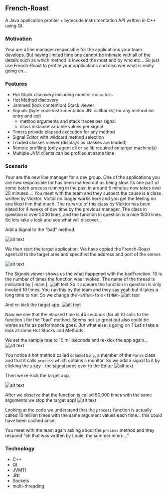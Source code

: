 ## French-Roast
A Java application profiler + bytecode instrumentation API written in C++ using Qt.

### Motivation
Your are a line manager responsible for the applications your team develops. But having limited time one cannot be
intimate with all of the details such as which method is invoked the most and by who etc... So just use French-Roast to profile your applications and discover what is really going on...

### Features
- Hot Stack discovery including monitor indicators
- Hot Method discovery
- Jammed (lock contention) Stack viewer
- Signals (byte code instrumentation JNI callbacks) for any method on entry and exit
  - method arguments and stack traces per signal
  - class instance variable values per signal
- Timers provide elapsed execution for any method
- Signal Editor with wildcard method selection
- Loaded classes viewer (displays as classes are loaded)
- Remote profiling (only agent dll or so lib required on target machine(s)
- Multiple JVM clients can be profiled at same time

### Scenario

Your are the new line manager for a dev group. One of the applications you are now responsible for has been marked out as being slow.
Its one part of some batch process running in the past in around 5 minutes now takes over 20 minutes ... You meet with the
team and they suspect the cause is a class written by Vicktor. Victor no longer works here and you get the feeling no one liked him
that much. The re-write of this class by Vicktor has been slated for 4 weeks of dev time by the previous manager. The class in question
is over 5000 lines, and the function in question is a nice 1500 lines.  So lets take a look and see what will discover...

Add a Signal to the "bad" method.

![alt text](https://github.com/rguadagno/French-Roast/blob/master/docs/editor.png "")

We then start the target application. We have copied the French-Roast agent.dll to the target area and specified the address and port of the server.

![alt text](https://github.com/rguadagno/French-Roast/blob/master/docs/cmd_line_target.png "")

The Signals viewer shows us the what happened with the badFunction. 10 is the number of times the function was invoked. The name of the thread is
indicated by [ main ].
![alt text](https://github.com/rguadagno/French-Roast/blob/master/docs/bad_func.png "")
So it appears the function in question is only invoked 10 times. You run this by the team and they say yeah but it takes a long
time to run.  So we change the ```<ENTER>``` to a ```<TIMER>```
![alt text](https://github.com/rguadagno/French-Roast/blob/master/docs/editor_2.png "")

And re-kick the target app.
![alt text](https://github.com/rguadagno/French-Roast/blob/master/docs/timers.png "")

Now we see that the elapsed time is 45 seconds (for all 10 calls to the function ) for the "bad" method. Seems not so great but also could be
worse as far as performance goes. But what else is going on ? Let's take a look at some Hot Stacks and Methods.

We set the sample rate to 10 milliseconds and re-kick the app again...
![alt text](https://github.com/rguadagno/French-Roast/blob/master/docs/traffic.png "")

You notice a hot method called ```doSomething```, a member of the ```Parse``` class and that it calls ```process``` which obtains a monitor. So we add a signal to it by clicking the ```s``` key - the signal pops over to the Editor
![alt text](https://github.com/rguadagno/French-Roast/blob/master/docs/editor_3.png "")

Then we re-kick the target app.

![alt text](https://github.com/rguadagno/French-Roast/blob/master/docs/signals.png "")

After we observe that the function is called 50,000 times with the same arguments we stop the target app!
![alt text](https://github.com/rguadagno/French-Roast/blob/master/docs/with_details.png "")

Looking at the code we understand that the ```process``` function is actually called 10 million times with the same argument values each time... this could have been cached once.

You meet with the team again asking about the ```process``` method and they respond "oh that was written by Louie, the summer intern..."


### Technology

- C++
- Qt
- JVMTI
- JNI
- Sockets
- multi-threading






  